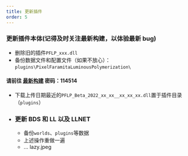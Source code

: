 ```yaml
---
title: 更新插件
order: 5
---
```


### 更新插件本体(记得及时关注最新构建，以体验最新 bug)

- 删除旧的插件`PFLP_xxx.dll`
- 备份数据文件和配置文件（如果不放心）：`plugins\PixelFaramitaLuminousPolymerization\`

#### 请前往 [最新构建](https://gxh.lanzoum.com/b03v3gxbi) 密码：114514

- 下载上传日期最近的`PFLP_Beta_2022_xx_xx__xx_xx_xx.dll`置于插件目录（`plugins`）
- ### 更新 BDS 和 LL 以及 LLNET
  - 备份`worlds`、`plugins`等数据
  - 上述操作重做一遍
  - ...
    lazy.jpeg
